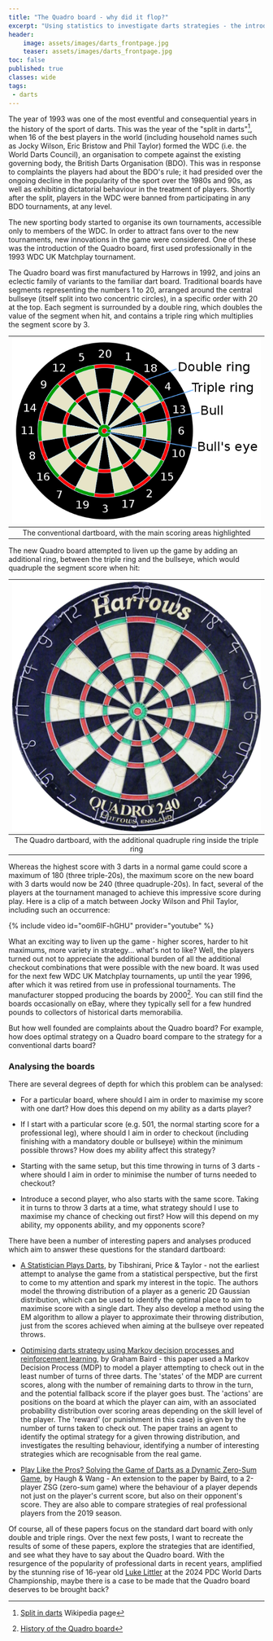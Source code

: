 ```yaml
---
title: "The Quadro board - why did it flop?"
excerpt: "Using statistics to investigate darts strategies - the introduction"
header:
    image: assets/images/darts_frontpage.jpg
    teaser: assets/images/darts_frontpage.jpg
toc: false
published: true
classes: wide
tags:
 - darts
---
```


The year of 1993 was one of the most eventful and consequential years in the history of the sport of darts. This was the year of the "split in darts"[^1], when 16 of the best players in the world (including household names such as Jocky Wilson, Eric Bristow and Phil Taylor) formed the WDC (i.e. the World Darts Council), an organisation to compete against the existing governing body, the British Darts Organisation (BDO). This was in response to complaints the players had about the BDO's rule; it had presided over the ongoing decline in the popularity of the sport over the 1980s and 90s, as well as exhibiting dictatorial behaviour in the treatment of players. Shortly after the split, players in the WDC were banned from participating in any BDO tournaments, at any level.

The new sporting body started to organise its own tournaments, accessible only to members of the WDC. In order to attract fans over to the new tournaments, new innovations in the game were considered. One of these was the introduction of the Quadro board, first used professionally in the 1993 WDC UK Matchplay tournament.

The Quadro board was first manufactured by Harrows in 1992, and joins an eclectic family of variants to the familiar dart board. Traditional boards have segments representing the numbers 1 to 20, arranged around the central bullseye (itself split into two concentric circles), in a specific order with 20 at the top. Each segment is surrounded by a double ring, which doubles the value of the segment when hit, and contains a triple ring which multiplies the segment score by 3.

| ![Conventional dartboard (yawn)](/assets/images/dartboard.png) |
|:--:|
| The conventional dartboard, with the main scoring areas highlighted | 

The new Quadro board attempted to liven up the game by adding an additional ring, between the triple ring and the bullseye, which would quadruple the segment score when hit:

| ![Quadro dartboard (:O)](/assets/images/quadro.png) |
|:--:|
| The Quadro dartboard, with the additional quadruple ring inside the triple ring | 

Whereas the highest score with 3 darts in a normal game could score a maximum of 180 (three triple-20s), the maximum score on the new board with 3 darts would now be 240 (three quadruple-20s). In fact, several of the players at the tournament managed to achieve this impressive score during play. Here is a clip of a match between Jocky Wilson and Phil Taylor, including such an occurrence:

{% include video id="oom6lF-hGHU" provider="youtube" %}

What an exciting way to liven up the game - higher scores, harder to hit maximums, more variety in strategy... what's not to like? Well, the players turned out not to appreciate the additional burden of all the additional checkout combinations that were possible with the new board. It was used for the next few WDC UK Matchplay tournaments, up until the year 1996, after which it was retired from use in professional tournaments. The manufacturer stopped producing the boards by 2000[^2]. You can still find the boards occasionally on eBay, where they typically sell for a few hundred pounds to collectors of historical darts memorabilia.

But how well founded are complaints about the Quadro board? For example, how does optimal strategy on a Quadro board compare to the strategy for a conventional darts board?

### Analysing the boards

There are several degrees of depth for which this problem can be analysed:

- For a particular board, where should I aim in order to maximise my score with one dart? How does this depend on my ability as a darts player?


- If I start with a particular score (e.g. 501, the normal starting score for a professional leg), where should I aim in order to checkout (including finishing with a mandatory double or bullseye) within the minimum possible throws? How does my ability affect this strategy?


- Starting with the same setup, but this time throwing in turns of 3 darts - where should I aim in order to minimise the number of turns needed to checkout?


- Introduce a second player, who also starts with the same score. Taking it in turns to throw 3 darts at a time, what strategy should I use to maximise my chance of checking out first? How will this depend on my ability, my opponents ability, and my opponents score?

There have been a number of interesting papers and analyses produced which aim to answer these questions for the standard dartboard:
- [A Statistician Plays Darts](https://www.stat.cmu.edu/~ryantibs/papers/darts.pdf), by Tibshirani, Price & Taylor - not the earliest attempt to analyse the game from a statistical perspective, but the first to come to my attention and spark my interest in the topic. The authors model the throwing distribution of a player as a generic 2D Gaussian distribution, which can be used to identify the optimal place to aim to maximise score with a single dart. They also develop a method using the EM algorithm to allow a player to approximate their throwing distribution, just from the scores achieved when aiming at the bullseye over repeated throws.


- [Optimising darts strategy using Markov decision processes and reinforcement learning](https://www.tandfonline.com/doi/abs/10.1080/01605682.2019.1610341), by Graham Baird - this paper used a Markov Decision Process (MDP) to model a player attempting to check out in the least number of turns of three darts. The 'states' of the MDP are current scores, along with the number of remaining darts to throw in the turn, and the potential fallback score if the player goes bust. The 'actions' are positions on the board at which the player can aim, with an associated probability distribution over scoring areas depending on the skill level of the player. The 'reward' (or punishment in this case) is given by the number of turns taken to check out. The paper trains an agent to identify the optimal strategy for a given throwing distribution, and investigates the resulting behaviour, identifying a number of interesting strategies which are recognisable from the real game.


- [Play Like the Pros? Solving the Game of Darts as a
Dynamic Zero-Sum Game](https://arxiv.org/pdf/2011.11031.pdf), by Haugh & Wang - An extension to the paper by Baird, to a 2-player ZSG (zero-sum game) where the behaviour of a player depends not just on the player's current score, but also on their opponent's score. They are also able to compare strategies of real professional players from the 2019 season.

Of course, all of these papers focus on the standard dart board with only double and triple rings. Over the next few posts, I want to recreate the results of some of these papers, explore the strategies that are identified, and see what they have to say about the Quadro board. With the resurgence of the popularity of professional darts in recent years, amplified by the stunning rise of 16-year old [Luke Littler](https://en.wikipedia.org/wiki/Luke_Littler) at the 2024 PDC World Darts Championship, maybe there is a case to be made that the Quadro board deserves to be brought back?

[^1]: [Split in darts](https://en.wikipedia.org/wiki/Split_in_darts) Wikipedia page
[^2]: [History of the Quadro board](https://patrickchaplin.com/2019/10/07/the-quadro-240/)
